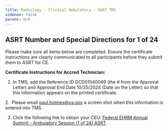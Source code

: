 ```yaml
---
title: Radiology - Clinical Ambulatory - ASRT TMS
sidenav: false
parent: N/A
---
```

## **ASRT Number and Special Directions for 1 of 24**

Please make sure all items below are completed. Ensure the certificate instructions are clearly communicated to all participants before they submit them to ASRT for CE.

**Certificate Instructions for Accred Technician:**

1. In TMS, add the Reference ID DCD01040049 (the # from the Approval Letter) and Approval End Date 10/25/2024 (Date on the Letter) so that this information appears on the printed certificate.

2.  Please email [paul.holmes@va.gov](mailto:paul.holmes@va.gov) a screen shot when this information is entered into TMS.

3. Click the following link to obtain your CEU: [Federal EHRM Annual Summit - Ambulatory Session (1 of 24) ASRT](https://gcc02.safelinks.protection.outlook.com/?url=https%3A%2F%2Fhcm03.ns2cloud.com%2Fsf%2Flearning%3FdestUrl%3Dhttps%253a%252f%252fva-hcm03.ns2cloud.com%252flearning%252fuser%252fdeeplink_redirect.jsp%253flinkId%253dITEM_DETAILS%2526componentID%253d131013951%2526componentTypeID%253dVA%2526revisionDate%253d1723521600000%2526fromSF%253dY%26company%3DVAHCM03&data=05%7C02%7C%7Cea961f77fab94408fbbc08dcc2e5cedf%7Ce95f1b23abaf45ee821db7ab251ab3bf%7C0%7C0%7C638599539473121787%7CUnknown%7CTWFpbGZsb3d8eyJWIjoiMC4wLjAwMDAiLCJQIjoiV2luMzIiLCJBTiI6Ik1haWwiLCJXVCI6Mn0%3D%7C0%7C%7C%7C&sdata=Aj70ybD2IoppvaFf0nEZlyxue8emj5qnvo8Mab0IRbM%3D&reserved=0). 
